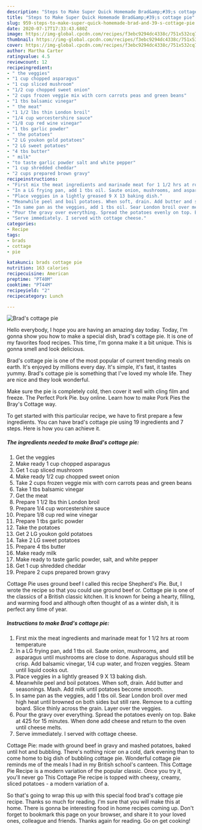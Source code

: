 ```yaml
---
description: "Steps to Make Super Quick Homemade Brad&amp;#39;s cottage pie"
title: "Steps to Make Super Quick Homemade Brad&amp;#39;s cottage pie"
slug: 959-steps-to-make-super-quick-homemade-brad-and-39-s-cottage-pie
date: 2020-07-17T17:33:43.680Z
image: https://img-global.cpcdn.com/recipes/f3ebc9294dc4338c/751x532cq70/brads-cottage-pie-recipe-main-photo.jpg
thumbnail: https://img-global.cpcdn.com/recipes/f3ebc9294dc4338c/751x532cq70/brads-cottage-pie-recipe-main-photo.jpg
cover: https://img-global.cpcdn.com/recipes/f3ebc9294dc4338c/751x532cq70/brads-cottage-pie-recipe-main-photo.jpg
author: Martha Carter
ratingvalue: 4.5
reviewcount: 12
recipeingredient:
- " the veggies"
- "1 cup chopped asparagus"
- "1 cup sliced mushroom"
- "1/2 cup chopped sweet onion"
- "2 cups frozen veggie mix with corn carrots peas and green beans"
- "1 tbs balsamic vinegar"
- " the meat"
- "1 1/2 lbs thin London broil"
- "1/4 cup worcestershire sauce"
- "1/8 cup red wine vinegar"
- "1 tbs garlic powder"
- " the potatoes"
- "2 LG youkon gold potatoes"
- "2 LG sweet potatoes"
- "4 tbs butter"
- " milk"
- "to taste garlic powder salt and white pepper"
- "1 cup shredded cheddar"
- "2 cups prepared brown gravy"
recipeinstructions:
- "First mix the meat ingredients and marinade meat for 1 1/2 hrs at room temperature"
- "In a LG frying pan, add 1 tbs oil. Saute onion, mushrooms, and asparagus until mushrooms are close to done. Asparagus should still be crisp. Add balsamic vinegar, 1/4 cup water, and frozen veggies. Steam until liquid cooks out."
- "Place veggies in a lightly greased 9 X 13 baking dish."
- "Meanwhile peel and boil potatoes. When soft, drain. Add butter and seasonings. Mash. Add milk until potatoes become smooth."
- "In same pan as the veggies, add 1 tbs oil. Sear London broil over med high heat until browned on both sides but still rare. Remove to a cutting board. Slice thinly across the grain. Layer over the veggies."
- "Pour the gravy over everything. Spread the potatoes evenly on top. Bake at 425 for 15 minutes. When done add cheese and return to the oven until cheese melts."
- "Serve immediately. I served with cottage cheese."
categories:
- Recipe
tags:
- brads
- cottage
- pie

katakunci: brads cottage pie 
nutrition: 163 calories
recipecuisine: American
preptime: "PT40M"
cooktime: "PT44M"
recipeyield: "2"
recipecategory: Lunch

---
```



![Brad&#39;s cottage pie](https://img-global.cpcdn.com/recipes/f3ebc9294dc4338c/751x532cq70/brads-cottage-pie-recipe-main-photo.jpg)

Hello everybody, I hope you are having an amazing day today. Today, I'm gonna show you how to make a special dish, brad&#39;s cottage pie. It is one of my favorites food recipes. This time, I'm gonna make it a bit unique. This is gonna smell and look delicious.

Brad&#39;s cottage pie is one of the most popular of current trending meals on earth. It's enjoyed by millions every day. It's simple, it's fast, it tastes yummy. Brad&#39;s cottage pie is something that I've loved my whole life. They are nice and they look wonderful.

Make sure the pie is completely cold, then cover it well with cling film and freeze. The Perfect Pork Pie. buy online. Learn how to make Pork Pies the Bray&#39;s Cottage way.


To get started with this particular recipe, we have to first prepare a few ingredients. You can have brad&#39;s cottage pie using 19 ingredients and 7 steps. Here is how you can achieve it.

<!--inarticleads1-->

##### The ingredients needed to make Brad&#39;s cottage pie:

1. Get  the veggies
1. Make ready 1 cup chopped asparagus
1. Get 1 cup sliced mushroom
1. Make ready 1/2 cup chopped sweet onion
1. Take 2 cups frozen veggie mix with corn carrots peas and green beans
1. Take 1 tbs balsamic vinegar
1. Get  the meat
1. Prepare 1 1/2 lbs thin London broil
1. Prepare 1/4 cup worcestershire sauce
1. Prepare 1/8 cup red wine vinegar
1. Prepare 1 tbs garlic powder
1. Take  the potatoes
1. Get 2 LG youkon gold potatoes
1. Take 2 LG sweet potatoes
1. Prepare 4 tbs butter
1. Make ready  milk
1. Make ready to taste garlic powder, salt, and white pepper
1. Get 1 cup shredded cheddar
1. Prepare 2 cups prepared brown gravy


Cottage Pie uses ground beef I called this recipe Shepherd&#39;s Pie. But, I wrote the recipe so that you could use ground beef or. Cottage pie is one of the classics of a British classic kitchen. It is known for being a hearty, filling, and warming food and although often thought of as a winter dish, it is perfect any time of year. 

<!--inarticleads2-->

##### Instructions to make Brad&#39;s cottage pie:

1. First mix the meat ingredients and marinade meat for 1 1/2 hrs at room temperature
1. In a LG frying pan, add 1 tbs oil. Saute onion, mushrooms, and asparagus until mushrooms are close to done. Asparagus should still be crisp. Add balsamic vinegar, 1/4 cup water, and frozen veggies. Steam until liquid cooks out.
1. Place veggies in a lightly greased 9 X 13 baking dish.
1. Meanwhile peel and boil potatoes. When soft, drain. Add butter and seasonings. Mash. Add milk until potatoes become smooth.
1. In same pan as the veggies, add 1 tbs oil. Sear London broil over med high heat until browned on both sides but still rare. Remove to a cutting board. Slice thinly across the grain. Layer over the veggies.
1. Pour the gravy over everything. Spread the potatoes evenly on top. Bake at 425 for 15 minutes. When done add cheese and return to the oven until cheese melts.
1. Serve immediately. I served with cottage cheese.


Cottage Pie: made with ground beef in gravy and mashed potatoes, baked until hot and bubbling. There&#39;s nothing nicer on a cold, dark evening than to come home to big dish of bubbling cottage pie. Wonderful cottage pie reminds me of the meals I had in my British school&#39;s canteen. This Cottage Pie Recipe is a modern variation of the popular classic. Once you try it, you&#39;ll never go This Cottage Pie recipe is topped with cheesy, creamy, sliced potatoes - a modern variation of a. 

So that's going to wrap this up with this special food brad&#39;s cottage pie recipe. Thanks so much for reading. I'm sure that you will make this at home. There is gonna be interesting food in home recipes coming up. Don't forget to bookmark this page on your browser, and share it to your loved ones, colleague and friends. Thanks again for reading. Go on get cooking!
